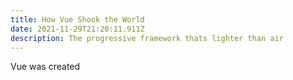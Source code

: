 ```yaml
---
title: How Vue Shook the World
date: 2021-11-29T21:20:11.911Z
description: The progressive framework thats lighter than air
---
```

Vue was created